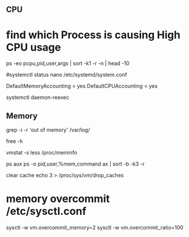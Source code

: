 ## CPU
# find which Process is causing High CPU usage
ps -eo pcpu,pid,user,args | sort -k1 -r -n | head -10


#systemctl status 
nano /etc/systemd/system.conf

DefaultMemoryAccounting = yes
DefaultCPUAccounting = yes

systemctl daemon-reexec


## Memory
grep -i -r 'out of memory' /var/log/

free -h

vmstat -s
less /proc/meminfo

ps aux
ps -o pid,user,%mem,command ax | sort -b -k3 -r


clear cache
echo 3 > /proc/sys/vm/drop_caches

# memory overcommit /etc/sysctl.conf
sysctl -w vm.overcommit_memory=2
sysctl -w vm.overcommit_ratio=100
